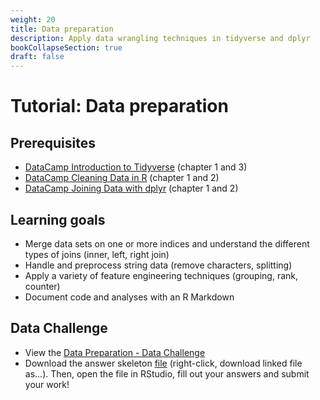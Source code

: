 ```yaml
---
weight: 20
title: Data preparation
description: Apply data wrangling techniques in tidyverse and dplyr
bookCollapseSection: true
draft: false
---
```


# Tutorial: Data preparation

## Prerequisites
* [DataCamp Introduction to Tidyverse](https://campus.datacamp.com/courses/introduction-to-the-tidyverse/data-wrangling-1?ex=1) (chapter 1 and 3)
* [DataCamp Cleaning Data in R](https://learn.datacamp.com/courses/cleaning-data-in-r) (chapter 1 and 2)
* [DataCamp Joining Data with dplyr](https://campus.datacamp.com/courses/joining-data-with-dplyr/joining-tables-1) (chapter 1 and 2)


## Learning goals

* Merge data sets on one or more indices and understand the different types of joins (inner, left, right join)
* Handle and preprocess string data (remove characters, splitting)
* Apply a variety of feature engineering techniques (grouping, rank, counter)
* Document code and analyses with an R Markdown


## Data Challenge
- View the [Data Preparation - Data Challenge](data-preparation.html)
- Download the answer skeleton [file](data-preparation-skeleton.Rmd) (right-click, download linked file as...). Then, open the file in RStudio, fill out your answers and submit your work!
